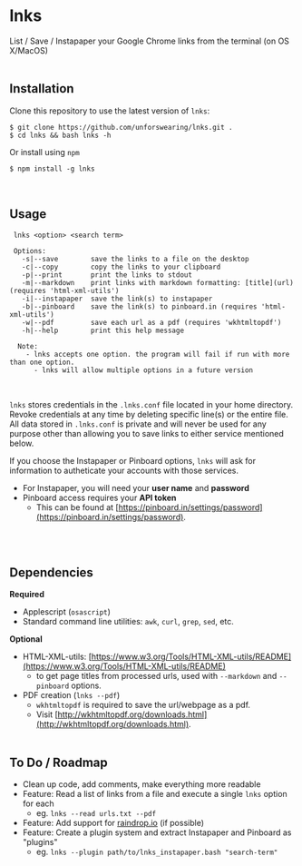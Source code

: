# lnks
List / Save / Instapaper your Google Chrome links from the terminal (on OS X/MacOS)
<br><br>

## Installation

Clone this repository to use the latest version of `lnks`:

```
$ git clone https://github.com/unforswearing/lnks.git .
$ cd lnks && bash lnks -h
```

Or install using `npm`

```
$ npm install -g lnks
```

<br>

## Usage

```
 lnks <option> <search term>

 Options:
   -s|--save        save the links to a file on the desktop
   -c|--copy        copy the links to your clipboard
   -p|--print       print the links to stdout
   -m|--markdown    print links with markdown formatting: [title](url) (requires 'html-xml-utils')
   -i|--instapaper  save the link(s) to instapaper
   -b|--pinboard    save the link(s) to pinboard.in (requires 'html-xml-utils')
   -w|--pdf         save each url as a pdf (requires 'wkhtmltopdf')
   -h|--help        print this help message

  Note:
    - lnks accepts one option. the program will fail if run with more than one option.
      - lnks will allow multiple options in a future version
```

<br>

`lnks` stores credentials in the `.lnks.conf` file located in your home directory. Revoke credentials at any time by deleting specific line(s) or the entire file. All data stored in `.lnks.conf` is private and will never be used for any purpose other than allowing you to save links to either service mentioned below.

If you choose the Instapaper or Pinboard options, `lnks` will ask for information to autheticate your accounts with those services.

- For Instapaper, you will need your **user name** and **password**
- Pinboard access requires your **API token**
  - This can be found at [https://pinboard.in/settings/password](https://pinboard.in/settings/password).


<br><br>

## Dependencies

**Required**

- Applescript (`osascript`)
- Standard command line utilities: `awk`, `curl`, `grep`, `sed`, etc.

**Optional**

- HTML-XML-utils: [https://www.w3.org/Tools/HTML-XML-utils/README](https://www.w3.org/Tools/HTML-XML-utils/README)
  - to get page titles from processed urls, used with `--markdown` and `--pinboard` options.
- PDF creation (`lnks --pdf`)
  - `wkhtmltopdf` is required to save the url/webpage as a pdf.
  - Visit [http://wkhtmltopdf.org/downloads.html](http://wkhtmltopdf.org/downloads.html).
<br><br>

## To Do / Roadmap

- Clean up code, add comments, make everything more readable
- Feature: Read a list of links from a file and execute a single `lnks` option for each
  -  eg. `lnks --read urls.txt --pdf`
- Feature: Add support for [raindrop.io](https://raindrop.io) (if possible)
- Feature: Create a plugin system and extract Instapaper and Pinboard as "plugins"
  - eg. `lnks --plugin path/to/lnks_instapaper.bash "search-term"`